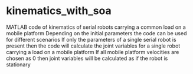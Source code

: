 # kinematics_with_soa
MATLAB code of kinematics of serial robots carrying a common load on a mobile platform 
Depending on the initial parameters the code can be used for different scenarios
If only the parameters of a single serial robot is present then the code will calculate the joint variables for a single robot carrying a load on a mobile platform
If all mobile platform velocities are chosen as 0 then joint variables will be calculated as if the robot is stationary
